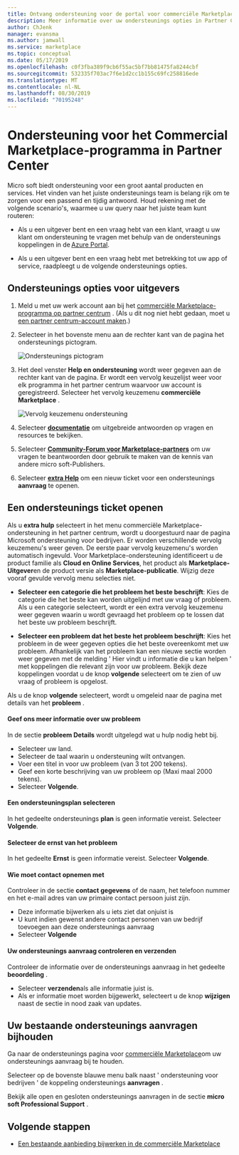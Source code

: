 ```yaml
---
title: Ontvang ondersteuning voor de portal voor commerciële Marketplace in het partner centrum
description: Meer informatie over uw ondersteunings opties in Partner Center, inclusief het indienen van een ondersteunings aanvraag.
author: ChJenk
manager: evansma
ms.author: jamwall
ms.service: marketplace
ms.topic: conceptual
ms.date: 05/17/2019
ms.openlocfilehash: c0f3fba389f9cb6f55ac5bf7bb81475fa8244cbf
ms.sourcegitcommit: 532335f703ac7f6e1d2cc1b155c69fc258816ede
ms.translationtype: MT
ms.contentlocale: nl-NL
ms.lasthandoff: 08/30/2019
ms.locfileid: "70195248"
---
```

# <a name="support-for-the-commercial-marketplace-program-in-partner-center"></a>Ondersteuning voor het Commercial Marketplace-programma in Partner Center

Micro soft biedt ondersteuning voor een groot aantal producten en services. Het vinden van het juiste ondersteunings team is belang rijk om te zorgen voor een passend en tijdig antwoord. Houd rekening met de volgende scenario's, waarmee u uw query naar het juiste team kunt routeren: 

- Als u een uitgever bent en een vraag hebt van een klant, vraagt u uw klant om ondersteuning te vragen met behulp van de ondersteunings koppelingen in de [Azure Portal](https://portal.azure.com/). 

- Als u een uitgever bent en een vraag hebt met betrekking tot uw app of service, raadpleegt u de volgende ondersteunings opties.

## <a name="support-options-for-publishers"></a>Ondersteunings opties voor uitgevers

1. Meld u met uw werk account aan bij het [commerciële Marketplace-programma op partner centrum](https://partner.microsoft.com/dashboard/commercial-marketplace/overview) . (Als u dit nog niet hebt gedaan, moet u [een partner centrum-account maken](./create-account.md).)

1. Selecteer in het bovenste menu aan de rechter kant van de pagina het ondersteunings pictogram. 
 
   ![Ondersteunings pictogram](./media/commercial-marketplace-support.png)

1. Het deel venster **Help en ondersteuning** wordt weer gegeven aan de rechter kant van de pagina. Er wordt een vervolg keuzelijst weer voor elk programma in het partner centrum waarvoor uw account is geregistreerd. Selecteer het vervolg keuzemenu **commerciële Marketplace** . 
 
   ![Vervolg keuzemenu ondersteuning](./media/commercial-marketplace-support-pane.png)

1. Selecteer **[documentatie](../index.md)** om uitgebreide antwoorden op vragen en resources te bekijken. 

1. Selecteer **[Community-Forum voor Marketplace-partners](https://www.microsoftpartnercommunity.com/t5/Azure-Marketplace-and-AppSource/bd-p/2222)** om uw vragen te beantwoorden door gebruik te maken van de kennis van andere micro soft-Publishers. 

1. Selecteer **[extra Help](https://support.microsoft.com/supportforbusiness/productselection?sapId=48734891-ee9a-5d77-bf29-82bf8d8111ff)** om een nieuw ticket voor een ondersteunings **aanvraag** te openen. 

## <a name="how-to-open-a-support-ticket"></a>Een ondersteunings ticket openen

Als u **extra hulp** selecteert in het menu commerciële Marketplace-ondersteuning in het partner centrum, wordt u doorgestuurd naar de pagina Microsoft ondersteuning voor bedrijven. Er worden verschillende vervolg keuzemenu's weer geven. De eerste paar vervolg keuzemenu's worden automatisch ingevuld. Voor Marketplace-ondersteuning identificeert u de product familie als **Cloud en Online Services**, het product als **Marketplace-Uitgever**en de product versie als **Marketplace-publicatie**. Wijzig deze vooraf gevulde vervolg menu selecties niet. 

- **Selecteer een categorie die het probleem het beste beschrijft**: Kies de categorie die het beste kan worden uitgelijnd met uw vraag of probleem. Als u een categorie selecteert, wordt er een extra vervolg keuzemenu weer gegeven waarin u wordt gevraagd het probleem op te lossen dat het beste uw probleem beschrijft.

- **Selecteer een probleem dat het beste het probleem beschrijft**: Kies het probleem in de weer gegeven opties die het beste overeenkomt met uw probleem. Afhankelijk van het probleem kan een nieuwe sectie worden weer gegeven met de melding ' Hier vindt u informatie die u kan helpen ' met koppelingen die relevant zijn voor uw probleem. Bekijk deze koppelingen voordat u de knop **volgende** selecteert om te zien of uw vraag of probleem is opgelost.

Als u de knop **volgende** selecteert, wordt u omgeleid naar de pagina met details van het **probleem** . 

#### <a name="tell-us-more-about-your-issue"></a>Geef ons meer informatie over uw probleem

In de sectie **probleem Details** wordt uitgelegd wat u hulp nodig hebt bij.

- Selecteer uw land.
- Selecteer de taal waarin u ondersteuning wilt ontvangen.
- Voer een titel in voor uw probleem (van 3 tot 200 tekens).  
- Geef een korte beschrijving van uw probleem op (Maxi maal 2000 tekens).
- Selecteer **Volgende**.

#### <a name="select-a-support-plan"></a>Een ondersteuningsplan selecteren

In het gedeelte ondersteunings **plan** is geen informatie vereist. Selecteer **Volgende**. 

#### <a name="select-the-severity-of-your-issue"></a>Selecteer de ernst van het probleem

In het gedeelte **Ernst** is geen informatie vereist. Selecteer **Volgende**. 

#### <a name="who-should-we-contact"></a>Wie moet contact opnemen met

Controleer in de sectie **contact gegevens** of de naam, het telefoon nummer en het e-mail adres van uw primaire contact persoon juist zijn. 
- Deze informatie bijwerken als u iets ziet dat onjuist is
- U kunt indien gewenst andere contact personen van uw bedrijf toevoegen aan deze ondersteunings aanvraag
- Selecteer **Volgende**

#### <a name="review-and-submit-your-support-request"></a>Uw ondersteunings aanvraag controleren en verzenden

Controleer de informatie over de ondersteunings aanvraag in het gedeelte **beoordeling** . 
- Selecteer **verzenden**als alle informatie juist is. 
- Als er informatie moet worden bijgewerkt, selecteert u de knop **wijzigen** naast de sectie in nood zaak van updates.

## <a name="track-your-existing-support-requests"></a>Uw bestaande ondersteunings aanvragen bijhouden 

Ga naar de ondersteunings pagina voor [commerciële Marketplace](https://support.microsoft.com/supportforbusiness/productselection?sapId=48734891-ee9a-5d77-bf29-82bf8d8111ff)om uw ondersteunings aanvraag bij te houden. 

Selecteer op de bovenste blauwe menu balk naast ' ondersteuning voor bedrijven ' de koppeling ondersteunings **aanvragen** . 

Bekijk alle open en gesloten ondersteunings aanvragen in de sectie **micro soft Professional Support** . 

## <a name="next-steps"></a>Volgende stappen

- [Een bestaande aanbieding bijwerken in de commerciële Marketplace](./update-existing-offer.md)

